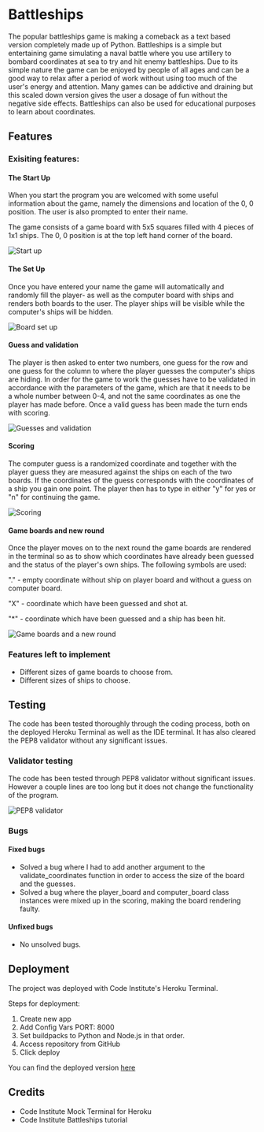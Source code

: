 # Battleships

The popular battleships game is making a comeback as a text based version completely made up of Python. Battleships is a simple but entertaining game simulating a naval battle where you use artillery to bombard coordinates at sea to try and hit enemy battleships. Due to its simple nature the game can be enjoyed by people of all ages and can be a good way to relax after a period of work without using too much of the user's energy and attention. Many games can be addictive and draining but this scaled down version gives the user a dosage of fun without the negative side effects. Battleships can also be used for educational purposes to learn about coordinates.


## Features

### Exisiting features:

#### The Start Up 

When you start the program you are welcomed with some useful information about the game, namely the dimensions and location of the 0, 0 position. The user is also prompted to enter their name.

The game consists of a game board with 5x5 squares filled with 4 pieces of 1x1 ships. The 0, 0 position is at the top left hand corner of the board.

![Start up](assets/images/start-up.png)


#### The Set Up

Once you have entered your name the game will automatically and randomly fill the player- as well as the computer board with ships and renders both boards to the user. The player ships will be visible while the computer's ships will be hidden.

![Board set up](assets/images/set-up.png)


#### Guess and validation

The player is then asked to enter two numbers, one guess for the row and one guess for the column to where the player guesses the computer's ships are hiding. In order for the game to work the guesses have to be validated in accordance with the parameters of the game, which are that it needs to be a whole number between 0-4, and not the same coordinates as one the player has made before. Once a valid guess has been made the turn ends with scoring. 

![Guesses and validation](assets/images/validation.png)


#### Scoring

The computer guess is a randomized coordinate and together with the player guess they are measured against the ships on each of the two boards. If the coordinates of the guess corresponds with the coordinates of a ship you gain one point. The player then has to type in either "y" for yes or "n" for continuing the game. 

![Scoring](assets/images/scoring.png)


#### Game boards and new round

Once the player moves on to the next round the game boards are rendered in the terminal so as to show which coordinates have already been guessed and the status of the player's own ships. The following symbols are used:

"." - empty coordinate without ship on player board and without a guess on computer board.

"X" - coordinate which have been guessed and shot at.

"*" - coordinate which have been guessed and a ship has been hit.

![Game boards and a new round](assets/images/game-board-new-round.png)


### Features left to implement

- Different sizes of game boards to choose from.
- Different sizes of ships to choose. 

## Testing

The code has been tested thoroughly through the coding process, both on the deployed Heroku Terminal as well as the IDE terminal. It has also cleared the PEP8 validator without any significant issues. 

### Validator testing

The code has been tested through PEP8 validator without significant issues. However a couple lines are too long but it does not change the functionality of the program. 

![PEP8 validator](assets/images/pep8-validator.png)

### Bugs

#### Fixed bugs

- Solved a bug where I had to add another argument to the validate_coordinates function in order to access the size of the board and the guesses.
- Solved a bug where the player_board and computer_board class instances were mixed up in the scoring, making the board rendering faulty. 

#### Unfixed bugs

- No unsolved bugs.

## Deployment

The project was deployed with Code Institute's Heroku Terminal.

Steps for deployment:

1. Create new app
2. Add Config Vars PORT: 8000
3. Set buildpacks to Python and Node.js in that order. 
4. Access repository from GitHub
5. Click deploy

You can find the deployed version [here](https://martin-battleships-c08f67c1bf63.herokuapp.com/)

## Credits

- Code Institute Mock Terminal for Heroku
- Code Institute Battleships tutorial